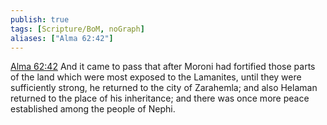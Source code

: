 ```yaml
---
publish: true
tags: [Scripture/BoM, noGraph]
aliases: ["Alma 62:42"]
---
```

[Alma 62:42](https://churchofjesuschrist.org/study/scriptures/bofm/alma/62?lang=eng&id=p42#p42) And it came to pass that after Moroni had fortified those parts of the land which were most exposed to the Lamanites, until they were sufficiently strong, he returned to the city of Zarahemla; and also Helaman returned to the place of his inheritance; and there was once more peace established among the people of Nephi.
